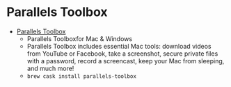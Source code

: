 # Parallels Toolbox
- [Parallels Toolbox](https://www.parallels.com/products/toolbox/)
  -  Parallels Toolboxfor Mac & Windows
  - Parallels Toolbox includes essential Mac tools: download videos from YouTube or Facebook, take a screenshot, secure private files with a password, record a screencast, keep your Mac from sleeping, and much more!
  - `brew cask install parallels-toolbox`
